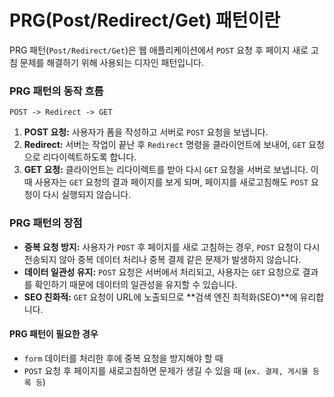 # PRG(Post/Redirect/Get) 패턴이란

PRG 패턴(`Post/Redirect/Get`)은 웹 애플리케이션에서 `POST` 요청 후 페이지 새로 고침 문제를 해결하기 위해 사용되는 디자인 패턴입니다.

### PRG 패턴의 동작 흐름

```POST -> Redirect -> GET```

1. **POST 요청:** 사용자가 폼을 작성하고 서버로 `POST` 요청을 보냅니다.
2. **Redirect:** 서버는 작업이 끝난 후 `Redirect` 명령을 클라이언트에 보내어, `GET` 요청으로 리다이렉트하도록 합니다.
3. **GET 요청:** 클라이언트는 리다이렉트를 받아 다시 `GET` 요청을 서버로 보냅니다. 이때 사용자는 `GET` 요청의 결과 페이지를 보게 되며, 페이지를 새로고침해도 `POST` 요청이 다시 실행되지 않습니다.

### PRG 패턴의 장점

- **중복 요청 방지:** 사용자가 `POST` 후 페이지를 새로 고침하는 경우, `POST` 요청이 다시 전송되지 않아 중복 데이터 처리나 중복 결제 같은 문제가 발생하지 않습니다.
- **데이터 일관성 유지:** `POST` 요청은 서버에서 처리되고, 사용자는 `GET` 요청으로 결과를 확인하기 때문에 데이터의 일관성을 유지할 수 있습니다.
- **SEO 친화적:** `GET` 요청이 URL에 노출되므로 **검색 엔진 최적화(SEO)**에 유리합니다.

#### PRG 패턴이 필요한 경우

- `form` 데이터를 처리한 후에 중복 요청을 방지해야 할 때
- `POST` 요청 후 페이지를 새로고침하면 문제가 생길 수 있을 때 (`ex. 결제, 게시물 등록 등`)
